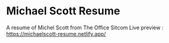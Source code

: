# Michael Scott Resume

A resume of Michel Scott from The Office Sitcom
Live preview : https://michaelscott-resume.netlify.app/
